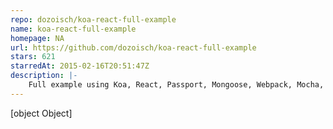 ```yaml
---
repo: dozoisch/koa-react-full-example
name: koa-react-full-example
homepage: NA
url: https://github.com/dozoisch/koa-react-full-example
stars: 621
starredAt: 2015-02-16T20:51:47Z
description: |-
    Full example using Koa, React, Passport, Mongoose, Webpack, Mocha, Babel
---
```


[object Object]
